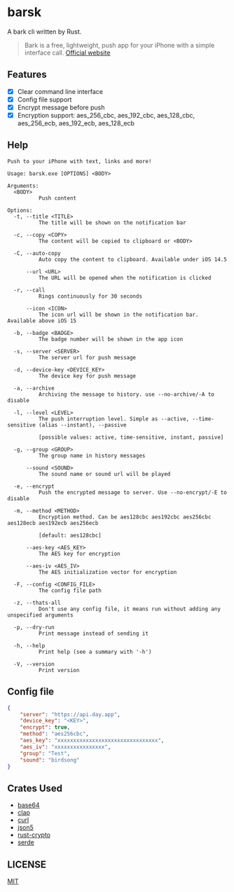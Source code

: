 # barsk

A bark cli written by Rust.

> Bark is a free, lightweight, push app for your iPhone with a simple interface call. [Official website](https://bark.day.app/#/)

## Features

- [x] Clear command line interface
- [x] Config file support
- [x] Encrypt message before push
- [x] Encryption support: aes_256_cbc, aes_192_cbc, aes_128_cbc, aes_256_ecb, aes_192_ecb, aes_128_ecb

## Help

```plain
Push to your iPhone with text, links and more!

Usage: barsk.exe [OPTIONS] <BODY>

Arguments:
  <BODY>
          Push content

Options:
  -t, --title <TITLE>
          The title will be shown on the notification bar

  -c, --copy <COPY>
          The content will be copied to clipboard or <BODY>

  -C, --auto-copy
          Auto copy the content to clipboard. Available under iOS 14.5

      --url <URL>
          The URL will be opened when the notification is clicked

  -r, --call
          Rings continuously for 30 seconds

      --icon <ICON>
          The icon url will be shown in the notification bar. Available above iOS 15

  -b, --badge <BADGE>
          The badge number will be shown in the app icon

  -s, --server <SERVER>
          The server url for push message

  -d, --device-key <DEVICE_KEY>
          The device key for push message

  -a, --archive
          Archiving the message to history. use --no-archive/-A to disable

  -l, --level <LEVEL>
          The push interruption level. Simple as --active, --time-sensitive (alias --instant), --passive

          [possible values: active, time-sensitive, instant, passive]

  -g, --group <GROUP>
          The group name in history messages

      --sound <SOUND>
          The sound name or sound url will be played

  -e, --encrypt
          Push the encrypted message to server. Use --no-encrypt/-E to disable

  -m, --method <METHOD>
          Encryption method. Can be aes128cbc aes192cbc aes256cbc aes128ecb aes192ecb aes256ecb

          [default: aes128cbc]

      --aes-key <AES_KEY>
          The AES key for encryption

      --aes-iv <AES_IV>
          The AES initialization vector for encryption

  -F, --config <CONFIG_FILE>
          The config file path

  -z, --thats-all
          Don't use any config file, it means run without adding any unspecified arguments

  -p, --dry-run
          Print message instead of sending it

  -h, --help
          Print help (see a summary with '-h')

  -V, --version
          Print version
```

## Config file

```json
{
    "server": "https://api.day.app",
    "device_key": "<KEY>",
    "encrypt": true,
    "method": "aes256cbc",
    "aes_key": "xxxxxxxxxxxxxxxxxxxxxxxxxxxxxxxx",
    "aes_iv": "xxxxxxxxxxxxxxxx",
    "group": "Test",
    "sound": "birdsong"
}
```

## Crates Used

- [base64](https://github.com/marshallpierce/rust-base64)
- [clap](https://github.com/clap-rs/clap)
- [curl](https://github.com/alexcrichton/curl-rust)
- [json5](https://github.com/callum-oakley/json5-rs)
- [rust-crypto](https://github.com/DaGenix/rust-crypto)
- [serde](https://github.com/serde-rs/serde)

## LICENSE

[MIT](LICENSE)
